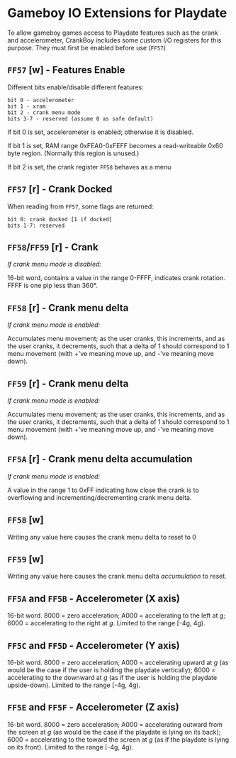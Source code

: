 # Gameboy IO Extensions for Playdate

To allow gameboy games access to Playdate features such as the crank and accelerometer,
CrankBoy includes some custom I/O registers for this purpose. They must first be enabled before use (`FF57`)

## `FF57` [w] - Features Enable

Different bits enable/disable different features:

```
bit 0 - accelerometer
bit 1 - xram
bit 2 - crank menu mode
bits 3-7 - reserved (assume 0 as safe default)
```

If bit 0 is set, accelerometer is enabled; otherwise it is disabled.

If bit 1 is set, RAM range 0xFEA0-0xFEFF becomes a read-writeable 0x60 byte region. (Normally this region is unused.)

If bit 2 is set, the crank register `FF58` behaves as a menu 

## `FF57` [r] - Crank Docked

When reading from `FF57`, some flags are returned:

```
bit 0: crank docked [1 if docked]
bits 1-7: reserved
```

## `FF58`/`FF59` [r] - Crank

*If crank menu mode is disabled:*

16-bit word, contains a value in the range 0-FFFF, indicates crank rotation. FFFF is one pip less than 360°.

## `FF58` [r] - Crank menu delta

*If crank menu mode is enabled:*

Accumulates menu movement; as the user cranks, this increments, and as the user cranks, it decrements, such that a delta of 1 should correspond to 1 menu movement (with +'ve meaning move up, and -'ve meaning move down).

## `FF59` [r] - Crank menu delta

*If crank menu mode is enabled:*

Accumulates menu movement; as the user cranks, this increments, and as the user cranks, it decrements, such that a delta of 1 should correspond to 1 menu movement (with +'ve meaning move up, and -'ve meaning move down).

## `FF5A` [r] - Crank menu delta accumulation

*If crank menu mode is enabled:*

A value in the range 1 to 0xFF indicating how close the crank is to overflowing and incrementing/decrementing crank menu delta.

## `FF58` [w]

Writing any value here causes the crank menu delta to reset to 0

## `FF59` [w]

Writing any value here causes the crank menu delta *accumulation* to reset.

## `FF5A` and `FF5B` - Accelerometer (X axis)

16-bit word. 8000 = zero acceleration; A000 = accelerating to the left at *g*; 6000 = accelerating to the right at *g*. Limited to the range [-4g, 4g).

## `FF5C` and `FF5D` - Accelerometer (Y axis)

16-bit word. 8000 = zero acceleration; A000 = accelerating upward at *g* (as would be the case if the user is holding the playdate vertically); 6000 = accelerating to the downward at *g* (as if the user is holding the playdate upside-down). Limited to the range [-4g, 4g).

## `FF5E` and `FF5F` - Accelerometer (Z axis)

16-bit word. 8000 = zero acceleration; A000 = accelerating outward from the screen at *g* (as would be the case if the playdate is lying on its back); 6000 = accelerating to the toward the screen at *g* (as if the playdate is lying on its front). Limited to the range [-4g, 4g).
